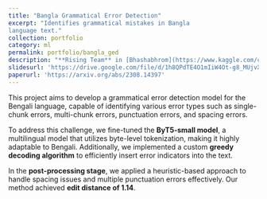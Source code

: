 ```yaml
---
title: "Bangla Grammatical Error Detection"
excerpt: "Identifies grammatical mistakes in Bangla
language text."
collection: portfolio
category: ml
permalink: portfolio/bangla_ged
description: "**Rising Team** in [Bhashabhrom](https://www.kaggle.com/competitions/bengali-ged)"
slidesurl: 'https://drive.google.com/file/d/1h8QPdTE4O1mIiW4Ot-g8_MUjvX2aucsz/view'
paperurl: 'https://arxiv.org/abs/2308.14397'
---
```


This project aims to develop a grammatical error detection model for the Bengali language, capable of identifying various error types such as single-chunk errors, multi-chunk errors, punctuation errors, and spacing errors.

To address this challenge, we fine-tuned the **ByT5-small model**, a multilingual model that utilizes byte-level tokenization, making it highly adaptable to Bengali. Additionally, we implemented a custom **greedy decoding algorithm** to efficiently insert error indicators into the text. 

In the **post-processing stage**, we applied a heuristic-based approach to handle spacing issues and multiple punctuation errors effectively. Our method achieved **edit distance of 1.14**.




